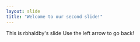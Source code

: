 ```yaml
---
layout: slide
title: "Welcome to our second slide!"
---
```

This is rbhaldby's slide
Use the left arrow to go back!
